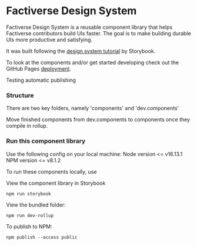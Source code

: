 # Factiverse Design System

Factiverse Design System is a reusable component library that helps Factiverse contributors build UIs faster. The goal is to make building durable UIs more productive and satisfying.

It was built following the [design system tutorial](https://storybook.js.org/tutorials/design-systems-for-developers) by Storybook.

To look at the components and/or get started developing check out the GitHub Pages [deployment](https://factiverse.github.io/storybook-design-system/).

Testing automatic publishing


### Structure
There are two key folders, namely 'components' and 'dev.components'

Move finished components from dev.components to components once they compile in rollup.
### Run this component library

Use the following config on your local machine:
Node version <= v16.13.1
NPM version <= v8.1.2 

To run these components locally, use

View the component library in Storybook
```
npm run storybook
```

View the bundled folder:
```
npm run dev-rollup
```

To publish to NPM: 
```
npm publish --access public
```